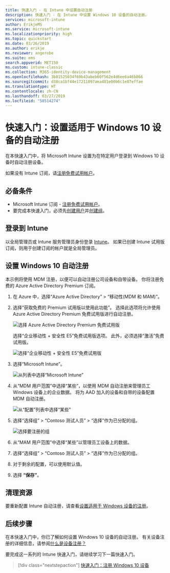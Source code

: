 ```yaml
---
title: 快速入门 - 在 Intune 中设置自动注册
description: 快速入门 - 在 Intune 中设置 Windows 10 设备的自动注册。
services: microsoft-intune
author: ErikjeMS
ms.service: microsoft-intune
ms.localizationpriority: high
ms.topic: quickstart
ms.date: 03/26/2019
ms.author: erikje
ms.reviewer: angerobe
ms.suite: ems
search.appverid: MET150
ms.custom: intune-classic
ms.collection: M365-identity-device-management
ms.openlocfilehash: 3b81525034f69b43abeb60f562e4d6ee6a46b866
ms.sourcegitcommit: d38ca1bf44e17211097aea481e00b6c1e87effae
ms.translationtype: HT
ms.contentlocale: zh-CN
ms.lasthandoff: 03/27/2019
ms.locfileid: "58514274"
---
```

# <a name="quickstart-set-up-automatic-enrollment-for-windows-10-devices"></a>快速入门：设置适用于 Windows 10 设备的自动注册

在本快速入门中，将 Microsoft Intune 设置为在特定用户登录到 Windows 10 设备时自动注册设备。

如果没有 Intune 订阅，请[注册免费试用帐户](free-trial-sign-up.md)。

## <a name="prerequisites"></a>必备条件

- Microsoft Intune 订阅 - [注册免费试用帐户](free-trial-sign-up.md)。
- 要完成本快速入门，必须先[创建用户](quickstart-create-user.md)并[创建组](quickstart-create-group.md)。

## <a name="sign-in-to-intune"></a>登录到 Intune

以全局管理员或 Intune 服务管理员身份登录 [Intune](https://aka.ms/intuneportal)。 如果已创建 Intune 试用版订阅，则用于创建订阅的帐户就是全局管理员。

## <a name="set-up-windows-10-automatic-enrollment"></a>设置 Windows 10 自动注册

本示例将使用 MDM 注册，以便可以自动注册公司设备和自带设备。 你将注册免费的 Azure Active Directory Premium 订阅。

1. 在 Azure 中，选择“Azure Active Directory” > “移动性(MDM 和 MAM)”。
2. 选择“获取免费的 Premium 试用版以使用此功能”。 选择此选项将允许使用 Azure Active Directory Premium 免费试用版进行自动注册。 

    ![选择 Azure Active Directory Premium 免费试用版](media/quickstart-setup-auto-enrollment/quickstart-setup-auto-enrollment-01.png)

    选择“企业移动性 + 安全性 E5”免费试用版选项。 此外，必须选择“激活”免费试用版。

    ![选择“企业移动性 + 安全性 E5”免费试用版](media/quickstart-setup-auto-enrollment/quickstart-setup-auto-enrollment-02.png)

3. 选择“Microsoft Intune”。 

    ![从列表中选择“Microsoft Intune”](media/quickstart-setup-auto-enrollment/quickstart-setup-auto-enrollment-03.png)

4. 从“MDM 用户范围”中选择“某些”，以使用 MDM 自动注册来管理员工 Windows 设备上的企业数据。 将为 AAD 加入的设备和自带的设备配置 MDM 自动注册。

    ![从“配置”列表中选择“某些”](media/quickstart-setup-auto-enrollment/quickstart-setup-auto-enrollment-04.png)

5. 选择“选择组” > “Contoso 测试人员” > “选择”作为已分配的组。

    ![选择要注册的组](media/quickstart-setup-auto-enrollment/quickstart-setup-auto-enrollment-05.png)

6. 从“MAM 用户范围”中选择“某些”以管理员工设备上的数据。
7. 选择“选择组” > “Contoso 测试人员” > “选择”作为已分配的组。 
8. 对于剩余的配置，可以使用默认值。
9. 选择 **“保存”**。

## <a name="clean-up-resources"></a>清理资源

要重新配置 Intune 自动注册，请查看[设置适用于 Windows 设备的注册](windows-enroll.md)。

## <a name="next-steps"></a>后续步骤

在本快速入门中，你已了解如何设置 Windows 10 设备的自动注册。 有关设备注册的详细信息，请参阅[什么是设备注册？](device-enrollment.md)

要完成这一系列的 Intune 快速入门，请继续学习下一篇快速入门。

> [!div class="nextstepaction"]
> [快速入门：注册 Windows 10 设备](quickstart-enroll-windows-device.md)
